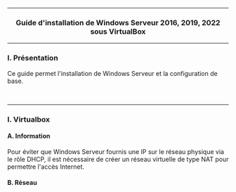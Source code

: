 ----------------------------------------------------------------------------------------------------------------------------------------------------------------------------
### <p align='center'> Guide d'installation de Windows Serveur 2016, 2019, 2022 sous VirtualBox</p>

----------------------------------------------------------------------------------------------------------------------------------------------------------------------------
### I. Présentation
Ce guide permet l'installation de Windows Serveur et la configuration de base.

<br />


----------------------------------------------------------------------------------------------------------------------------------------------------------------------------
### I. Virtualbox
#### A. Information
Pour éviter que Windows Serveur fournis une IP sur le réseau physique via le rôle DHCP, il est nécessaire de créer un réseau virtuelle de type NAT pour permettre l'accès Internet.

#### B. Réseau
